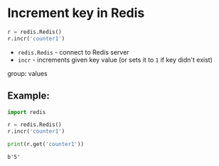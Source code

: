 # Increment key in Redis

```python
r = redis.Redis()
r.incr('counter1')
```

- `redis.Redis` - connect to Redis server
- `incr` - increments given key value (or sets it to `1` if key didn't exist)

group: values

## Example: 
```python
import redis

r = redis.Redis()
r.incr('counter1')

print(r.get('counter1'))
```
```
b'5'

```

